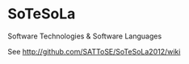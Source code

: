 SoTeSoLa
========

Software Technologies &amp; Software Languages

See http://github.com/SATToSE/SoTeSoLa2012/wiki
